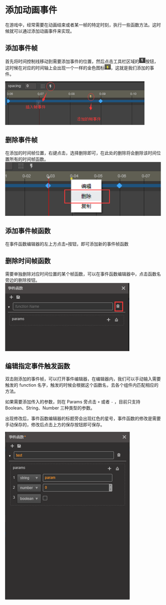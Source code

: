 # 添加动画事件

在游戏中，经常需要在动画结束或者某一帧的特定时刻，执行一些函数方法。这时候就可以通过添加动画事件来实现。

## 添加事件帧

首先将时间控制线移动到需要添加事件的位置，然后点击工具栏区域的![add-event](animation-event/add-event-btn.png)按钮，这时候在对应的时间轴上会出现一个一样的金色图标![event](animation-event/event.png)，这就是我们添加的事件。

![add-event](animation-event/add-event.png)

## 删除事件帧

在添加的时间帧位置，右键点击，选择删除即可，在此处的删除将会删除该时间位置所有的时间帧函数。
![del-event](animation-event/del-event.png)

## 添加事件帧函数
在事件函数编辑器的左上方点击`+`按钮，即可添加新的事件帧函数

## 删除时间帧函数
需要单独删除对应时间位置的某个帧函数，可以在事件函数编辑器中，点击函数名旁边的删除按钮。
![del-func](animation-event/del-func.png)

## 编辑指定事件触发函数

双击刚添加的事件帧，可以打开事件编辑器，在编辑器内，我们可以手动输入需要触发的 function 名字，触发的时候会根据这个函数名，去各个组件内匹配相应的方法。

如果需要添加传入的参数，则在 Params 旁点击 `+` 或者 `-` ，目前只支持 Boolean、String、Number 三种类型的参数。

出现修改后，事件函数编辑器的标题旁会出现红色的星号，事件函数的修改是需要手动保存的，修改后点击上方的保存按钮即可保存。

![edit-event](animation-event/edit-event.png)
